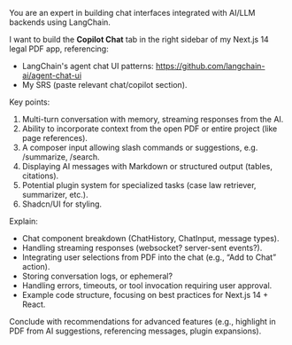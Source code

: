 You are an expert in building chat interfaces integrated with AI/LLM backends using LangChain.

I want to build the **Copilot Chat** tab in the right sidebar of my Next.js 14 legal PDF app, referencing:
- LangChain's agent chat UI patterns: https://github.com/langchain-ai/agent-chat-ui
- My SRS (paste relevant chat/copilot section).

Key points:
1. Multi-turn conversation with memory, streaming responses from the AI.
2. Ability to incorporate context from the open PDF or entire project (like page references).
3. A composer input allowing slash commands or suggestions, e.g. /summarize, /search.
4. Displaying AI messages with Markdown or structured output (tables, citations).
5. Potential plugin system for specialized tasks (case law retriever, summarizer, etc.).
6. Shadcn/UI for styling.

Explain:
- Chat component breakdown (ChatHistory, ChatInput, message types).
- Handling streaming responses (websocket? server-sent events?).
- Integrating user selections from PDF into the chat (e.g., “Add to Chat” action).
- Storing conversation logs, or ephemeral?
- Handling errors, timeouts, or tool invocation requiring user approval.
- Example code structure, focusing on best practices for Next.js 14 + React.

Conclude with recommendations for advanced features (e.g., highlight in PDF from AI suggestions, referencing messages, plugin expansions).
